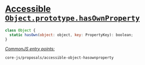 # [Accessible `Object.prototype.hasOwnProperty`](https://github.com/tc39/proposal-accessible-object-hasownproperty)
```js
class Object {
  static hasOwn(object: object, key: PropertyKey): boolean;
}
```
[*CommonJS entry points:*](/docs/Usage.md#commonjs-api)
```
core-js/proposals/accessible-object-hasownproperty
```